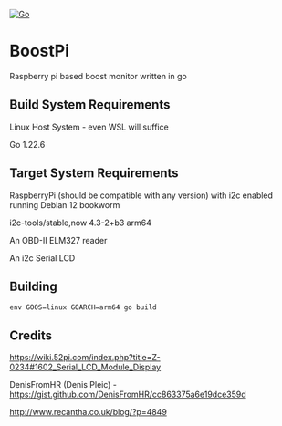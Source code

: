 [![Go](https://github.com/hamburgertrain/BoostPi/actions/workflows/go.yml/badge.svg)](https://github.com/hamburgertrain/BoostPi/actions/workflows/go.yml)

# BoostPi
Raspberry pi based boost monitor written in go

## Build System Requirements
Linux Host System - even WSL will suffice

Go 1.22.6

## Target System Requirements
RaspberryPi (should be compatible with any version) with i2c enabled running Debian 12 bookworm

i2c-tools/stable,now 4.3-2+b3 arm64

An OBD-II ELM327 reader

An i2c Serial LCD

## Building
`env GOOS=linux GOARCH=arm64 go build`

## Credits
https://wiki.52pi.com/index.php?title=Z-0234#1602_Serial_LCD_Module_Display

DenisFromHR (Denis Pleic) - https://gist.github.com/DenisFromHR/cc863375a6e19dce359d

http://www.recantha.co.uk/blog/?p=4849
